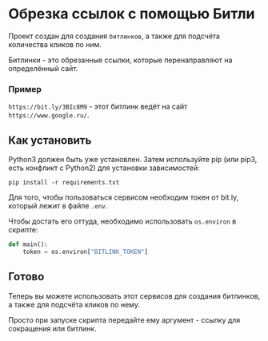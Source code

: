 # Обрезка ссылок с помощью Битли
Проект создан для создания `битлинков`, а также для подсчёта количества кликов по ним.

Битлинки - это обрезанные ссылки, которые перенаправляют на определённый сайт.
### Пример
`https://bit.ly/3BIc8M9` - этот битлинк ведёт на сайт `https://www.google.ru/`.

## Как установить

Python3 должен быть уже установлен. Затем используйте pip (или pip3, есть конфликт с Python2) для установки зависимостей:

    pip install -r requirements.txt

Для того, чтобы пользоваться сервисом необходим токен от bit.ly, который лежит в файле `.env`.

Чтобы достать его оттуда, необходимо использовать `os.environ` в скрипте:
```python
def main():
    token = os.environ["BITLINK_TOKEN"]
```

## Готово
Теперь вы можете использовать этот сервисов для создания битлинков,
а также для подсчёта кликов по нему.

Просто при запуске скрипта передайте ему аргумент - ссылку для сокращения или битлинк.
